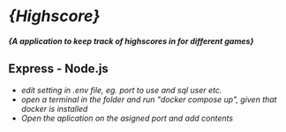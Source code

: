 # _{Highscore}_

#### _{A application to keep track of highscores in for different games}_

## Express - Node.js

* _edit setting in .env file, eg. port to use and sql user etc._
* _open a terminal in the folder and run "docker compose up", given that docker is installed_
* _Open the aplication on the asigned port and add contents_
